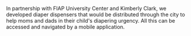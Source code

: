 In partnership with FIAP University Center and Kimberly Clark, we developed diaper dispensers that would be distributed through the city to help moms and dads in their child's diapering urgency. All this can be accessed and navigated by a mobile application.
